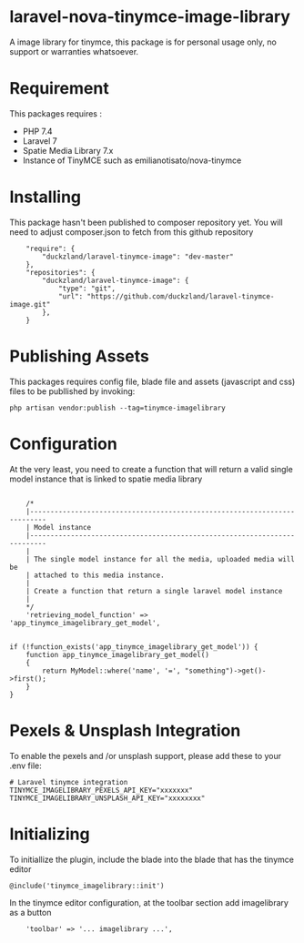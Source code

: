 # laravel-nova-tinymce-image-library
A image library for tinymce, this package is for personal usage only, no support or warranties whatsoever.

Requirement
============

This packages requires :
- PHP 7.4
- Laravel 7
- Spatie Media Library 7.x
- Instance of TinyMCE such as emilianotisato/nova-tinymce


Installing
==========

This package hasn't been published to composer repository yet. You will need to adjust
composer.json to fetch from this github repository

```
    "require": {
        "duckzland/laravel-tinymce-image": "dev-master"
    },
    "repositories": {
        "duckzland/laravel-tinymce-image": {
            "type": "git",
            "url": "https://github.com/duckzland/laravel-tinymce-image.git"
        },
    }

```



Publishing Assets
=================

This packages requires config file, blade file and assets (javascript and css) files to be publlished by invoking:

```
php artisan vendor:publish --tag=tinymce-imagelibrary
```



Configuration
==============

At the very least, you need to create a function that will return a valid single model instance that is linked
to spatie media library

```

    /*
    |--------------------------------------------------------------------------
    | Model instance
    |--------------------------------------------------------------------------
    |
    | The single model instance for all the media, uploaded media will be
    | attached to this media instance.
    |
    | Create a function that return a single laravel model instance
    |
    */
    'retrieving_model_function' => 'app_tinymce_imagelibrary_get_model',

```

```

if (!function_exists('app_tinymce_imagelibrary_get_model')) {
    function app_tinymce_imagelibrary_get_model()
    {
        return MyModel::where('name', '=', "something")->get()->first();
    }
}

```



Pexels & Unsplash Integration
=============================

To enable the pexels and /or unsplash support, please add these to your .env file:


```
# Laravel tinymce integration 
TINYMCE_IMAGELIBRARY_PEXELS_API_KEY="xxxxxxx"
TINYMCE_IMAGELIBRARY_UNSPLASH_API_KEY="xxxxxxxx"

```





Initializing
============

To initiallize the plugin, include the blade into the blade that has the tinymce editor

```
@include('tinymce_imagelibrary::init')
```


In the tinymce editor configuration, at the toolbar section add imagelibrary as a button

```
    'toolbar' => '... imagelibrary ...',
```


